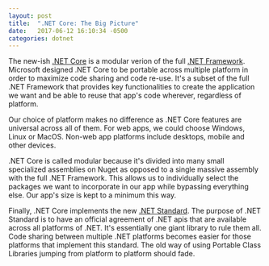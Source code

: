 ```yaml
---
layout: post
title:  ".NET Core: The Big Picture"
date:   2017-06-12 16:10:34 -0500
categories: dotnet
---
```


The new-ish [.NET Core][dotnetcore] is a modular verion of the full [.NET Framework][fulldotnet]. Microsoft designed .NET Core to be portable across multiple platform in order to maximize code sharing and code re-use. It's a subset of the full .NET Framework that provides key functionalities to create the application we want and be able to reuse that app's code wherever, regardless of platform. 

Our choice of platform makes no difference as .NET Core features are universal across all of them. For web apps, we could choose Windows, Linux or MacOS. Non-web app platforms include desktops, mobile and other devices. 

.NET Core is called modular because it's divided into many small specialized assemblies on Nuget as opposed to a single massive assembly with the full .NET Framework. This allows us to individually select the packages we want to incorporate in our app while bypassing everything else. Our app's size is kept to a minimum this way.

Finally, .NET Core implements the new [.NET Standard][dotnetstandard]. The purpose of .NET Standard is to have an official agreement of .NET apis that are available across all platforms of .NET. It's essentially one giant library to rule them all. Code sharing between multiple .NET platforms becomes easier for those platforms that implement this standard. The old way of using Portable Class Libraries jumping from platform to platform should fade.

[dotnetcore]: https://docs.microsoft.com/en-us/dotnet/core/
[fulldotnet]: https://docs.microsoft.com/en-us/dotnet/framework/
[dotnetstandard]: https://docs.microsoft.com/en-us/dotnet/standard/library